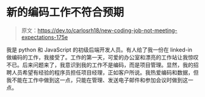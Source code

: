 # 新的编码工作不符合预期

> 原文：<https://dev.to/carlosrh18/new-coding-job-not-meeting-expectations-175e>

我是 python 和 JavaScript 的初级后端开发人员。有人给了我一份在 linked-in 做编码的工作，我接受了。工作的第一天，可爱的办公室和漂亮的工作站让我惊叹不已。后来问题来了，我意识到我的工作不是编码，而是项目管理。显然，我的招聘人员希望有经验的程序员担任项目经理，正如客户所说。我热爱编码和数据，但我不能在工作中做到这一点，只能在管理、发送电子邮件和参加会议时做到这一点。